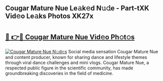 ## Cougar Mature Nue Le𝚊k𝚎d N𝚞𝚍e - Part-tXK Vid𝚎o Le𝚊ks Photos XK27x

# <h2><a href="http://fbax0pl.evod.top/?m=Cougar+Mature+Nue">🔗 👉🔴 Cougar Mature Nue Vid𝚎o Ph𝚘t𝚘s</a></h2>

[![Cougar Mature Nue N𝚞d𝚎s](https://i.imgur.com/8V9OHl7.gif)](http://fbax0pl.evod.top/?m=Cougar+Mature+Nue)
Social media sensation Cougar Mature Nue and content producer, known for sharing dance and lifestyle themes through viral dance challenges and mini vlogs. Cougar Mature Nue, a respected public figure in the scientific community, has made groundbreaking discoveries in the field of medicine. 
